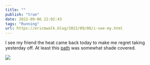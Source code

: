 ```yaml
---
title: ""
publish: "true"
date: 2022-09-06 22:02:43
tags: "Running"
url: https://ericmwalk.blog/2022/09/06/i-see-my.html
---
```


I see my friend the heat came back today to make me regret taking yesterday off.  At least this [path](http://www.strava.com/activities/7765935565) was somewhat shade covered.

![](https://ericmwalk.blog/uploads/2022/0c624475d3.jpg)